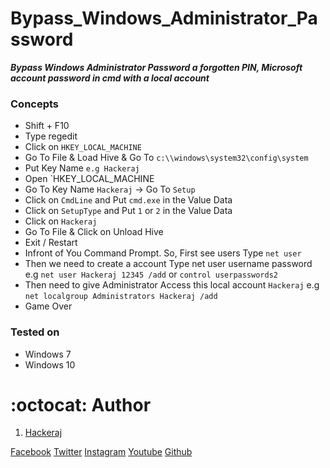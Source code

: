 # Bypass_Windows_Administrator_Password

***Bypass Windows Administrator Password a forgotten PIN, Microsoft account password in cmd with a local account***

### Concepts

- Shift + F10
- Type regedit
- Click on `HKEY_LOCAL_MACHINE`
- Go To File & Load Hive & Go To `c:\\windows\system32\config\system` 
- Put Key Name `e.g Hackeraj`
- Open `HKEY_LOCAL_MACHINE
- Go To Key Name `Hackeraj` -> Go To `Setup`
- Click on `CmdLine` and Put `cmd.exe` in the Value Data
- Click on `SetupType` and Put `1` or `2` in the Value Data
- Click on `Hackeraj`
- Go To File & Click on Unload Hive
- Exit / Restart
- Infront of You Command Prompt. So, First see users Type `net user` 
- Then we need to create a account Type net user username password e.g `net user Hackeraj 12345 /add` or `control userpasswords2`
- Then need to give Administrator Access this local account `Hackeraj` e.g `net localgroup Administrators Hackeraj /add`
- Game Over
	
### Tested on

- Windows 7
- Windows 10

# :octocat: Author
1. [Hackeraj](https://www.facebook.com/raazkapoorkushwaha/)


[Facebook](https://www.facebook.com/HackerajOfficial/)
[Twitter](https://twitter.com/Hackerajnp/)
[Instagram](https://www.instagram.com/hackerajofficial/)
[Youtube](https://www.youtube.com/HackerajOfficial/)
[Github](https://www.github.com/HackerajOfficial/)
